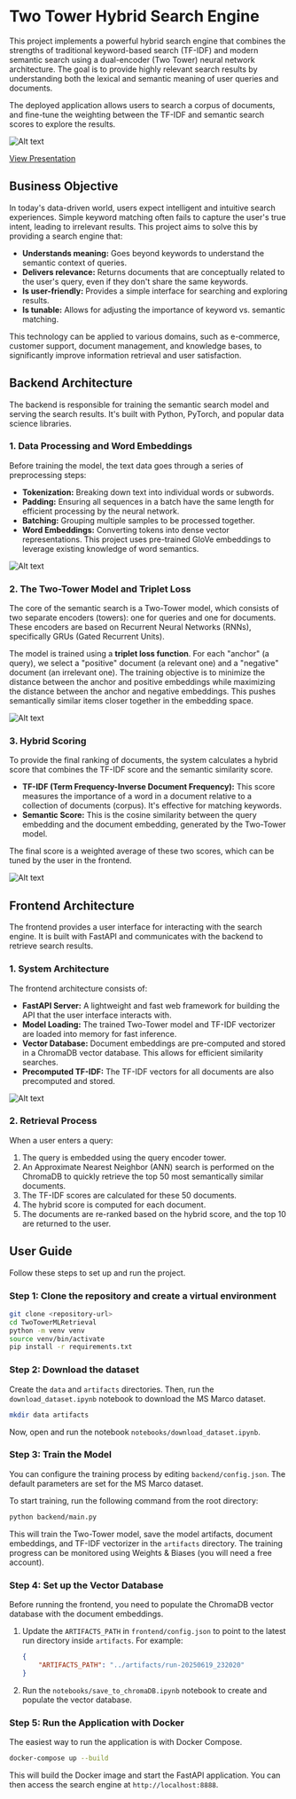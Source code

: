 # Two Tower Hybrid Search Engine

This project implements a powerful hybrid search engine that combines the strengths of traditional keyword-based search (TF-IDF) and modern semantic search using a dual-encoder (Two Tower) neural network architecture. The goal is to provide highly relevant search results by understanding both the lexical and semantic meaning of user queries and documents.

The deployed application allows users to search a corpus of documents, and fine-tune the weighting between the TF-IDF and semantic search scores to explore the results.

![Alt text](images/google_with_tuning_params.png)

[View Presentation](https://docs.google.com/presentation/d/1Tdd9lnQoZY9aF4NRnQKUcWXarUg3Zc0N1OtdVgev1ow/edit?usp=sharing)


## Business Objective

In today's data-driven world, users expect intelligent and intuitive search experiences. Simple keyword matching often fails to capture the user's true intent, leading to irrelevant results. This project aims to solve this by providing a search engine that:

- **Understands meaning:** Goes beyond keywords to understand the semantic context of queries.
- **Delivers relevance:** Returns documents that are conceptually related to the user's query, even if they don't share the same keywords.
- **Is user-friendly:** Provides a simple interface for searching and exploring results.
- **Is tunable:** Allows for adjusting the importance of keyword vs. semantic matching.

This technology can be applied to various domains, such as e-commerce, customer support, document management, and knowledge bases, to significantly improve information retrieval and user satisfaction.

## Backend Architecture

The backend is responsible for training the semantic search model and serving the search results. It's built with Python, PyTorch, and popular data science libraries.

### 1. Data Processing and Word Embeddings

Before training the model, the text data goes through a series of preprocessing steps:

-   **Tokenization:** Breaking down text into individual words or subwords.
-   **Padding:** Ensuring all sequences in a batch have the same length for efficient processing by the neural network.
-   **Batching:** Grouping multiple samples to be processed together.
-   **Word Embeddings:** Converting tokens into dense vector representations. This project uses pre-trained GloVe embeddings to leverage existing knowledge of word semantics.

![Alt text](images/pre_processing_data.png)

### 2. The Two-Tower Model and Triplet Loss

The core of the semantic search is a Two-Tower model, which consists of two separate encoders (towers): one for queries and one for documents. These encoders are based on Recurrent Neural Networks (RNNs), specifically GRUs (Gated Recurrent Units).

The model is trained using a **triplet loss function**. For each "anchor" (a query), we select a "positive" document (a relevant one) and a "negative" document (an irrelevant one). The training objective is to minimize the distance between the anchor and positive embeddings while maximizing the distance between the anchor and negative embeddings. This pushes semantically similar items closer together in the embedding space.

![Alt text](images/two_tower_architecture.png)

### 3. Hybrid Scoring

To provide the final ranking of documents, the system calculates a hybrid score that combines the TF-IDF score and the semantic similarity score.

-   **TF-IDF (Term Frequency-Inverse Document Frequency):** This score measures the importance of a word in a document relative to a collection of documents (corpus). It's effective for matching keywords.
-   **Semantic Score:** This is the cosine similarity between the query embedding and the document embedding, generated by the Two-Tower model.

The final score is a weighted average of these two scores, which can be tuned by the user in the frontend.

![Alt text](images/score_calculation.png)

## Frontend Architecture

The frontend provides a user interface for interacting with the search engine. It is built with FastAPI and communicates with the backend to retrieve search results.

### 1. System Architecture

The frontend architecture consists of:

-   **FastAPI Server:** A lightweight and fast web framework for building the API that the user interface interacts with.
-   **Model Loading:** The trained Two-Tower model and TF-IDF vectorizer are loaded into memory for fast inference.
-   **Vector Database:** Document embeddings are pre-computed and stored in a ChromaDB vector database. This allows for efficient similarity searches.
-   **Precomputed TF-IDF:** The TF-IDF vectors for all documents are also precomputed and stored.

![Alt text](images/frontend_architecture.png)

### 2. Retrieval Process

When a user enters a query:
1.  The query is embedded using the query encoder tower.
2.  An Approximate Nearest Neighbor (ANN) search is performed on the ChromaDB to quickly retrieve the top 50 most semantically similar documents.
3.  The TF-IDF scores are calculated for these 50 documents.
4.  The hybrid score is computed for each document.
5.  The documents are re-ranked based on the hybrid score, and the top 10 are returned to the user.

## User Guide

Follow these steps to set up and run the project.

### Step 1: Clone the repository and create a virtual environment

```bash
git clone <repository-url>
cd TwoTowerMLRetrieval
python -m venv venv
source venv/bin/activate
pip install -r requirements.txt
```

### Step 2: Download the dataset

Create the `data` and `artifacts` directories. Then, run the `download_dataset.ipynb` notebook to download the MS Marco dataset.

```bash
mkdir data artifacts
```
Now, open and run the notebook `notebooks/download_dataset.ipynb`.

### Step 3: Train the Model

You can configure the training process by editing `backend/config.json`. The default parameters are set for the MS Marco dataset.

To start training, run the following command from the root directory:

```bash
python backend/main.py
```

This will train the Two-Tower model, save the model artifacts, document embeddings, and TF-IDF vectorizer in the `artifacts` directory. The training progress can be monitored using Weights & Biases (you will need a free account).

### Step 4: Set up the Vector Database

Before running the frontend, you need to populate the ChromaDB vector database with the document embeddings.

1.  Update the `ARTIFACTS_PATH` in `frontend/config.json` to point to the latest run directory inside `artifacts`. For example:
    ```json
    {
        "ARTIFACTS_PATH": "../artifacts/run-20250619_232020"
    }
    ```
2.  Run the `notebooks/save_to_chromaDB.ipynb` notebook to create and populate the vector database.

### Step 5: Run the Application with Docker

The easiest way to run the application is with Docker Compose.

```bash
docker-compose up --build
```

This will build the Docker image and start the FastAPI application. You can then access the search engine at `http://localhost:8888`. 
